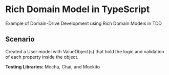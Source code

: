# Rich Domain Model in TypeScript
Example of Domain-Drive Development using Rich Domain Models in TDD

## Scenario
Created a User model with ValueObject(s) that hold the logic and validation of each property inside the object.

**Testing Libraries:** Mocha, Chai, and Mockito